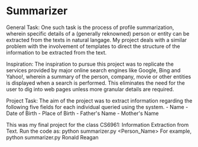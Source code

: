 Summarizer
==========

General Task:
One such task is the process of profile summarization, wherein specific details of a (generally reknowned) person or entity can be extracted from the texts in natural langage. My project deals with a similar problem with the involvement of templates to direct the structure of the information to be extracted from the text.

Inspiration:
The inspiration to pursue this project was to replicate the services provided by major online search engines like Google, Bing and Yahoo!, wherein a summary of the person, company, movie or other entities is displayed when a search is performed. This eliminates the need for the user to dig into web pages unless more granular details are required.

Project Task:
The aim of the project was to extract information regarding the following five fields for each individual queried using the system.
	- Name
	- Date of Birth
	- Place of Birth
	- Father's Name
	- Mother's Name

This was my final project for the class CS6961: Information Extraction from Text. Run the code as:
python summarizer.py <Person_Name>
For example,
python summarizer.py Ronald Reagan
